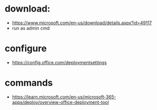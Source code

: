 

# download: 
- https://www.microsoft.com/en-us/download/details.aspx?id=49117
- run as admin cmd

# configure
- https://config.office.com/deploymentsettings

# commands
- https://learn.microsoft.com/en-us/microsoft-365-apps/deploy/overview-office-deployment-tool
